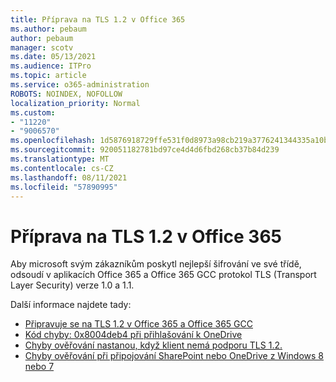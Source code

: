 ```yaml
---
title: Příprava na TLS 1.2 v Office 365
ms.author: pebaum
author: pebaum
manager: scotv
ms.date: 05/13/2021
ms.audience: ITPro
ms.topic: article
ms.service: o365-administration
ROBOTS: NOINDEX, NOFOLLOW
localization_priority: Normal
ms.custom:
- "11220"
- "9006570"
ms.openlocfilehash: 1d5876918729ffe531f0d8973a98cb219a3776241344335a10b4cde4d0775a99
ms.sourcegitcommit: 920051182781bd97ce4d4d6fbd268cb37b84d239
ms.translationtype: MT
ms.contentlocale: cs-CZ
ms.lasthandoff: 08/11/2021
ms.locfileid: "57890995"
---
```

# <a name="preparing-for-tls-12-in-office-365"></a>Příprava na TLS 1.2 v Office 365

Aby microsoft svým zákazníkům poskytl nejlepší šifrování ve své třídě, odsoudí v aplikacích Office 365 a Office 365 GCC protokol TLS (Transport Layer Security) verze 1.0 a 1.1. 

Další informace najdete tady:

- [Připravuje se na TLS 1.2 v Office 365 a Office 365 GCC](https://docs.microsoft.com/microsoft-365/compliance/prepare-tls-1.2-in-office-365)
- [Kód chyby: 0x8004deb4 při přihlašování k OneDrive](https://support.microsoft.com/office/error-code-0x8004deb4-when-signing-in-to-onedrive-e8a8d97c-a87e-4dda-a67e-bae4fef05dcb)
- [Chyby ověřování nastanou, když klient nemá podporu TLS 1.2.](https://docs.microsoft.com/sharepoint/troubleshoot/administration/authentication-errors-tls12-support)
- [Chyby ověřování při připojování SharePoint nebo OneDrive z Windows 8 nebo 7](https://docs.microsoft.com/sharepoint/troubleshoot/administration/authentication-errors-windows7)